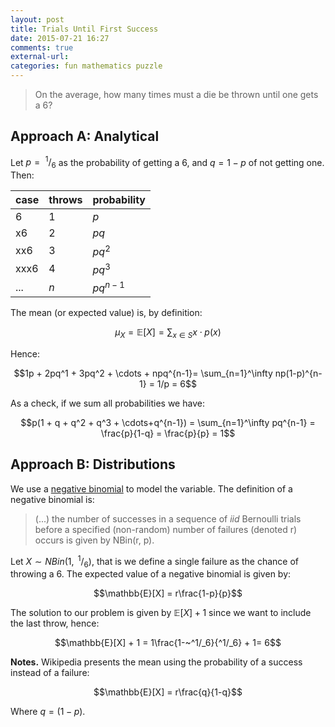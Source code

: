 ```yaml
---
layout: post
title: Trials Until First Success
date: 2015-07-21 16:27
comments: true
external-url:
categories: fun mathematics puzzle
---
```


> On the average, how many times must a die be thrown until one gets a 6?

## Approach A: Analytical

Let $p =~^1/_6$ as the probability of getting a 6, and $q = 1 - p$ of not getting one. Then:

 | case | throws | probability |
 |------|--------|-------------|
 | 6    | 1      | $p$         |
 | x6   | 2      | $pq$        |
 | xx6  | 3      | $pq^2$      |
 | xxx6 | 4      | $pq^3$      |
 | ...  | $n$    | $pq^{n-1}$  |

The mean (or expected value) is, by definition:

$$\mu_X = \mathbb{E}[X] = \sum_{x \in S} x \cdot p(x)$$

Hence:

$$1p + 2pq^1 + 3pq^2 + \cdots + npq^{n-1}= \sum_{n=1}^\infty np(1-p)^{n-1} = 1/p = 6$$

As a check, if we sum all probabilities we have:

$$p(1 + q + q^2 + q^3 + \cdots+q^{n-1}) = \sum_{n=1}^\infty pq^{n-1} = \frac{p}{1-q} = \frac{p}{p} = 1$$

## Approach B: Distributions

We use a [negative binomial](http://en.wikipedia.org/wiki/Negative_binomial_distribution) to model the variable. The definition of a negative binomial is:

 > (...) the number of successes in a sequence of *iid* Bernoulli trials before a specified (non-random) number of failures (denoted r) occurs is given by NBin(r, p).

Let $X \sim NBin(1,~^1/_6)$, that is we define a single failure as the chance of throwing a 6. The expected value of a negative binomial is given by:

$$\mathbb{E}[X] = r\frac{1-p}{p}$$

The solution to our problem is given by $\mathbb{E}[X] + 1$ since we want to include the last throw, hence:

$$\mathbb{E}[X] + 1 = 1\frac{1-~^1/_6}{^1/_6} + 1= 6$$

**Notes.** Wikipedia presents the mean using the probability of a success instead of a failure:

$$\mathbb{E}[X] = r\frac{q}{1-q}$$

Where $q = (1 - p)$.

